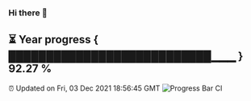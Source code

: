 ### Hi there 👋
⏳ Year progress { ███████████████████████████▁▁▁ } 92.27 %
---
⏰ Updated on Fri, 03 Dec 2021 18:56:45 GMT
![Progress Bar CI](https://github.com/liununu/liununu/workflows/Progress%20Bar%20CI/badge.svg)
